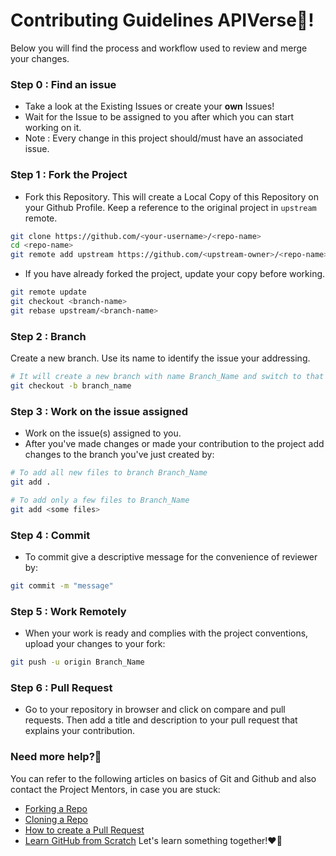# Contributing Guidelines APIVerse🎯!

Below you will find the process and workflow used to review and merge your changes.

### Step 0 : Find an issue

- Take a look at the Existing Issues or create your **own** Issues!
- Wait for the Issue to be assigned to you after which you can start working on it.
- Note : Every change in this project should/must have an associated issue.

### Step 1 : Fork the Project

- Fork this Repository. This will create a Local Copy of this Repository on your Github Profile.
   Keep a reference to the original project in `upstream` remote.

```bash
git clone https://github.com/<your-username>/<repo-name>  
cd <repo-name>  
git remote add upstream https://github.com/<upstream-owner>/<repo-name>  

```

- If you have already forked the project, update your copy before working.

```bash
git remote update
git checkout <branch-name>
git rebase upstream/<branch-name>

```

### Step 2 : Branch

Create a new branch. Use its name to identify the issue your addressing.

```bash
# It will create a new branch with name Branch_Name and switch to that branch 
git checkout -b branch_name

```

### Step 3 : Work on the issue assigned

- Work on the issue(s) assigned to you.
- After you've made changes or made your contribution to the project add changes to the branch you've just created by:

```bash
# To add all new files to branch Branch_Name  
git add .  

# To add only a few files to Branch_Name
git add <some files>

```

### Step 4 : Commit

- To commit give a descriptive message for the convenience of reviewer by:

```bash
git commit -m "message"  

```

### Step 5 : Work Remotely

- When your work is ready and complies with the project conventions, upload your changes to your fork:

```bash
git push -u origin Branch_Name

```

### Step 6 : Pull Request

- Go to your repository in browser and click on compare and pull requests.
   Then add a title and description to your pull request that explains your contribution.

### Need more help?🤔

You can refer to the following articles on basics of Git and Github and also contact the Project Mentors,
in case you are stuck:

- [Forking a Repo](https://help.github.com/en/github/getting-started-with-github/fork-a-repo)
- [Cloning a Repo](https://help.github.com/en/desktop/contributing-to-projects/creating-a-pull-request)
- [How to create a Pull Request](https://opensource.com/article/19/7/create-pull-request-github)
- [Learn GitHub from Scratch](https://lab.github.com/githubtraining/introduction-to-github)
   Let's learn something together!❤️🤝
